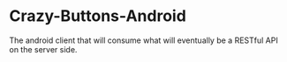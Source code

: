 # Crazy-Buttons-Android
The android client that will consume what will eventually be a RESTful API on the server side.
